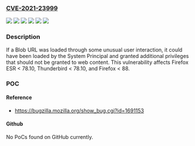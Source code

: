 ### [CVE-2021-23999](https://cve.mitre.org/cgi-bin/cvename.cgi?name=CVE-2021-23999)
![](https://img.shields.io/static/v1?label=Product&message=Firefox%20ESR&color=blue)
![](https://img.shields.io/static/v1?label=Product&message=Firefox&color=blue)
![](https://img.shields.io/static/v1?label=Product&message=Thunderbird&color=blue)
![](https://img.shields.io/static/v1?label=Version&message=%3C%2078.10%20&color=brighgreen)
![](https://img.shields.io/static/v1?label=Version&message=%3C%2088%20&color=brighgreen)
![](https://img.shields.io/static/v1?label=Vulnerability&message=Blob%20URLs%20may%20have%20been%20granted%20additional%20privileges&color=brighgreen)

### Description

If a Blob URL was loaded through some unusual user interaction, it could have been loaded by the System Principal and granted additional privileges that should not be granted to web content. This vulnerability affects Firefox ESR < 78.10, Thunderbird < 78.10, and Firefox < 88.

### POC

#### Reference
- https://bugzilla.mozilla.org/show_bug.cgi?id=1691153

#### Github
No PoCs found on GitHub currently.

